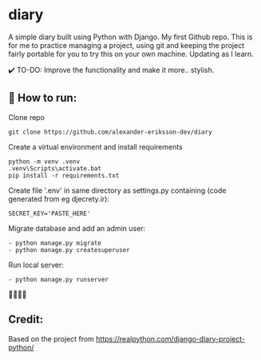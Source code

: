 # diary
A simple diary built using Python with Django. My first Github repo. This is for me to practice managing a project, using git and keeping the project fairly portable for you to try this on your own machine. Updating as I learn. 

✔️ TO-DO: Improve the functionality and make it more.. stylish.

## 💨 How to run:
Clone repo
```
git clone https://github.com/alexander-eriksson-dev/diary
```
Create a virtual environment and install requirements
```
python -m venv .venv
.venv\Scripts\activate.bat
pip install -r requirements.txt
```
Create file '.env' in same directory as settings.py containing (code generated from eg djecrety.ir):
```
SECRET_KEY='PASTE_HERE'
```
Migrate database and add an admin user:

```
- python manage.py migrate
- python manage.py createsuperuser
```
Run local server:
```
- python manage.py runserver
```
👏🏼👏🏼

## Credit:
Based on the project from https://realpython.com/django-diary-project-python/